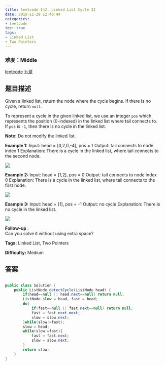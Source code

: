 ```yaml
---
title: leetcode 142. Linked List Cycle II
date: 2019-11-28 12:40:44
categories:
- leetcode
toc: true
tags:
- Linked List
- Two Pointers
---
```

### 难度：Middle

<a href="https://leetcode.com/problems/linked-list-cycle-ii/">leetcode</a>
<a href="https://www.jiuzhang.com/solution/linked-list-cycle-ii/">九章</a>
## 题目描述
Given a linked list, return the node where the cycle begins. If there is no
cycle, return `null`.

To represent a cycle in the given linked list, we use an integer `pos` which
represents the position (0-indexed) in the linked list where tail connects to.
If `pos` is `-1`, then there is no cycle in the linked list.

**Note:** Do not modify the linked list.



**Example 1:**
            Input: head = [3,2,0,-4], pos = 1    Output: tail connects to node index 1    Explanation: There is a cycle in the linked list, where tail connects to the second node.    

![](https://assets.leetcode.com/uploads/2018/12/07/circularlinkedlist.png)

**Example 2:**
            Input: head = [1,2], pos = 0    Output: tail connects to node index 0    Explanation: There is a cycle in the linked list, where tail connects to the first node.    

![](https://assets.leetcode.com/uploads/2018/12/07/circularlinkedlist_test2.png)

**Example 3:**
            Input: head = [1], pos = -1    Output: no cycle    Explanation: There is no cycle in the linked list.    

![](https://assets.leetcode.com/uploads/2018/12/07/circularlinkedlist_test3.png)



**Follow-up** :  
Can you solve it without using extra space?


**Tags:** Linked List, Two Pointers

**Difficulty:** Medium
## 答案
<!--more-->
```java

public class Solution {
    public ListNode detectCycle(ListNode head) {
        if(head==null || head.next==null) return null;
        ListNode slow = head, fast = head;
        do{
            if(fast==null || fast.next==null) return null;
            fast = fast.next.next;
            slow = slow.next;
        }while(slow!=fast);
        slow = head;
        while(slow!=fast){
            fast = fast.next;
            slow = slow.next;
        }
        return slow;
    }
}
```
